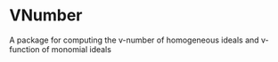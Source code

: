 # VNumber
A package for computing the v-number of homogeneous ideals and v-function of monomial ideals
